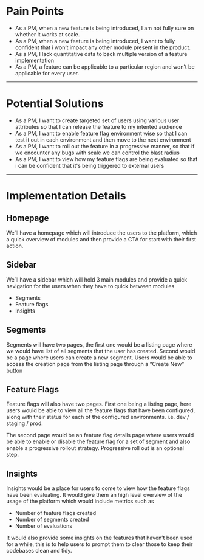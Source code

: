 # Pain Points

- As a PM, when a new feature is being introduced, I am not fully sure on whether it works at scale.  
- As a PM, when a new feature is being introduced, I want to fully confident that i won’t impact any other module present in the product.  
- As a PM, I lack quantitative data to back multiple version of a feature implementation  
- As a PM, a feature can be applicable to a particular region and won’t be applicable for every user.

---

# Potential Solutions

- As a PM, I want to create targeted set of users using various user attributes so that I can release the feature to my intented audience
- As a PM, I want to enable feature flag environment wise so that I can test it out in each environment and then move to the next environment 
- As a PM, I want to roll out the feature in a progressive manner, so that if we encounter any bugs with scale we can control the blast radius 
- As a PM, I want to view how my feature flags are being evaluated so that i can be confident that it's being triggered to external users

---

# Implementation Details

## Homepage

We’ll have a homepage which will introduce the users to the platform, which a quick overview of modules and then provide a CTA for start with their first action.

## Sidebar

We’ll have a sidebar which will hold 3 main modules and provide a quick navigation for the users when they have to quick between modules
- Segments  
- Feature flags  
- Insights

## Segments

Segments will have two pages, the first one would be a listing page where we would have list of all segments that the user has created. Second would be a page where users can create a new segment. Users would be able to access the creation page from the listing page through a “Create New” button

## Feature Flags

Feature flags will also have two pages. First one being a listing page, here users would be able to view all the feature flags that have been configured, along with their status for each of the configured environments. i.e. dev / staging / prod.  

The second page would be an feature flag details page where users would be able to enable or disable the feature flag for a set of segment and also enable a progressive rollout strategy. Progressive roll out is an optional step.

## Insights

Insights would be a place for users to come to view how the feature flags have been evaluating. It would give them an high level overview of the usage of the platform which would include metrics such as 
- Number of feature flags created  
- Number of segments created  
- Number of evaluations  

It would also provide some insights on the features that haven’t been used for a while, this is to help users to prompt them to clear those to keep their codebases clean and tidy.
